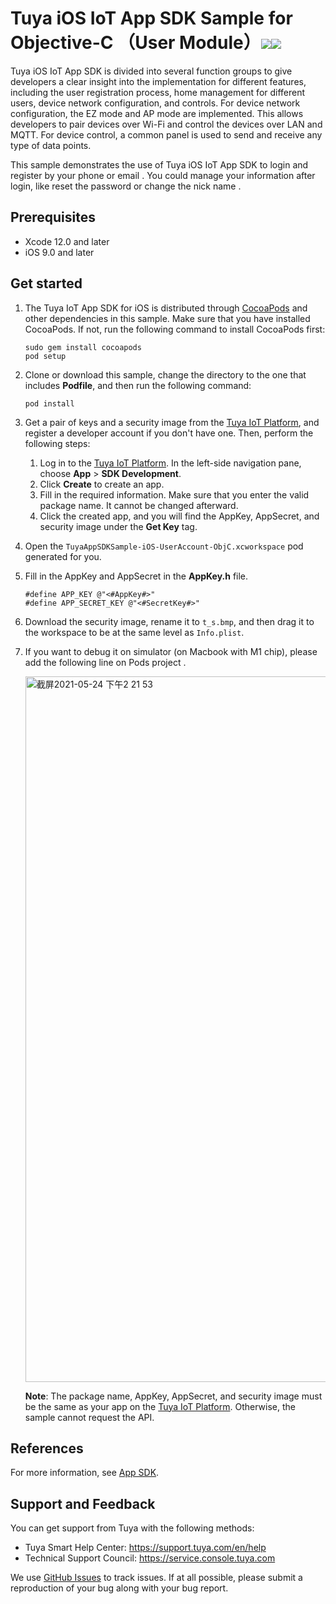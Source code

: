 # Tuya iOS IoT App SDK Sample for Objective-C （User Module）[![](https://img.shields.io/badge/build-passing-green)](https://github.com/Tuya-Community/tuya-ios-iot-app-sdk-account-demo)[![](https://img.shields.io/badge/language-Objective--C-blue)](https://github.com/Tuya-Community/tuya-ios-iot-app-sdk-account-demo)



Tuya iOS IoT App SDK is divided into several function groups to give developers a clear insight into the implementation for different features, including the user registration process, home management for different users, device network configuration, and controls. For device network configuration, the EZ mode and AP mode are implemented. This allows developers to pair devices over Wi-Fi and control the devices over LAN and MQTT. For device control, a common panel is used to send and receive any type of data points.

This sample demonstrates the use of Tuya iOS IoT App SDK to  login and register by your phone or email . You could manage your information after  login, like reset the password or change the nick name .

## Prerequisites

- Xcode 12.0 and later
- iOS 9.0 and later

## Get started

1. The Tuya IoT App SDK for iOS is distributed through [CocoaPods](http://cocoapods.org/) and other dependencies in this sample. Make sure that you have installed CocoaPods. If not, run the following command to install CocoaPods first:

   ```
   sudo gem install cocoapods
   pod setup
   ```

2. Clone or download this sample, change the directory to the one that includes **Podfile**, and then run the following command:

   ```
   pod install
   ```

3. Get a pair of keys and a security image from the [Tuya IoT Platform](https://iot.tuya.com/?_source=github), and register a developer account if you don't have one. Then, perform the following steps:

   1. Log in to the [Tuya IoT Platform](https://iot.tuya.com/?_source=github). In the left-side navigation pane, choose **App** > **SDK Development**.
   2. Click **Create** to create an app.
   3. Fill in the required information. Make sure that you enter the valid package name. It cannot be changed afterward.
   4. Click the created app, and you will find the AppKey, AppSecret, and security image under the **Get Key** tag.

4. Open the `TuyaAppSDKSample-iOS-UserAccount-ObjC.xcworkspace` pod generated for you.

5. Fill in the AppKey and AppSecret in the **AppKey.h** file.

   ```
   #define APP_KEY @"<#AppKey#>"
   #define APP_SECRET_KEY @"<#SecretKey#>"
   ```

6. Download the security image, rename it to `t_s.bmp`, and then drag it to the workspace to be at the same level as `Info.plist`.

7. If you want to debug it on simulator (on Macbook with M1 chip), please add the following line on Pods project .

   <img width="1129" alt="截屏2021-05-24 下午2 21 53" src="https://user-images.githubusercontent.com/82919975/119305963-08978580-bc9c-11eb-9b3a-9034cad1ef88.png">


   **Note**: The package name, AppKey, AppSecret, and security image must be the same as your app on the [Tuya IoT Platform](https://iot.tuya.com/?_source=github). Otherwise, the sample cannot request the API.

## References

For more information, see [App SDK](https://developer.tuya.com/en/docs/app-development/integrate-sdk?id=Ka5d52ewngdoi).



## Support and Feedback 

You can get support from Tuya with the following methods:

 - Tuya Smart Help Center: https://support.tuya.com/en/help 
 - Technical Support Council: https://service.console.tuya.com 

We use [GitHub Issues](https://github.com/Tuya-Community/tuya-ios-iot-app-sdk-account-demo/issues) to track issues. If at all possible, please submit a reproduction of your bug along with your bug report.

